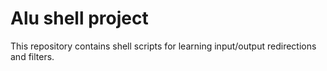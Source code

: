# Alu shell project 
This repository contains shell scripts for learning input/output redirections and filters.
